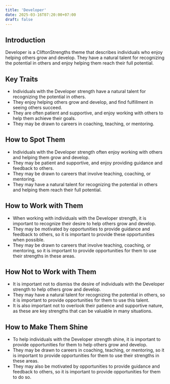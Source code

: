 ```yaml
---
title: 'Developer'
date: 2025-03-16T07:20:00+07:00
draft: false
---
```


## Introduction

Developer is a CliftonStrengths theme that describes individuals who enjoy helping others grow and develop. They have a natural talent for recognizing the potential in others and enjoy helping them reach their full potential.

## Key Traits

- Individuals with the Developer strength have a natural talent for recognizing the potential in others.
- They enjoy helping others grow and develop, and find fulfillment in seeing others succeed.
- They are often patient and supportive, and enjoy working with others to help them achieve their goals.
- They may be drawn to careers in coaching, teaching, or mentoring.

## How to Spot Them

- Individuals with the Developer strength often enjoy working with others and helping them grow and develop.
- They may be patient and supportive, and enjoy providing guidance and feedback to others.
- They may be drawn to careers that involve teaching, coaching, or mentoring.
- They may have a natural talent for recognizing the potential in others and helping them reach their full potential.

## How to Work with Them

- When working with individuals with the Developer strength, it is important to recognize their desire to help others grow and develop.
- They may be motivated by opportunities to provide guidance and feedback to others, so it is important to provide these opportunities when possible.
- They may be drawn to careers that involve teaching, coaching, or mentoring, so it is important to provide opportunities for them to use their strengths in these areas.

## How Not to Work with Them

- It is important not to dismiss the desire of individuals with the Developer strength to help others grow and develop.
- They may have a natural talent for recognizing the potential in others, so it is important to provide opportunities for them to use this talent.
- It is also important not to overlook their patience and supportive nature, as these are key strengths that can be valuable in many situations.

## How to Make Them Shine

- To help individuals with the Developer strength shine, it is important to provide opportunities for them to help others grow and develop.
- They may be drawn to careers in coaching, teaching, or mentoring, so it is important to provide opportunities for them to use their strengths in these areas.
- They may also be motivated by opportunities to provide guidance and feedback to others, so it is important to provide opportunities for them to do so.

